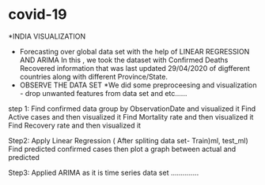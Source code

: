 # covid-19
*INDIA VISUALIZATION
* Forecasting over global data set with the help of LINEAR REGRESSION AND ARIMA
In this , we took the dataset with Confirmed	Deaths	Recovered information that was last updated 29/04/2020 of digfferent countries along with different Province/State.
* OBSERVE THE DATA SET
*We did some preproceesing and visualization - drop unwanted features from data set and etc......

step 1: Find confirmed data group by ObservationDate and visualized it 
        Find Active cases and then visualized it 
        Find Mortality rate and then visualized it 
         Find Recovery rate and then visualized it
         
Step2: Apply Linear Regression ( After spliting data set- Train)ml, test_ml)
       Find predicted confirmed cases then plot a graph between actual and predicted 
       
Step3: Applied ARIMA as it is time series data set ..............

